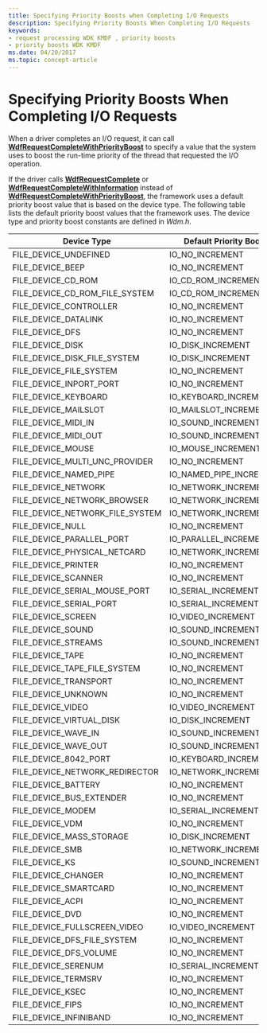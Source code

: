 ```yaml
---
title: Specifying Priority Boosts when Completing I/O Requests
description: Specifying Priority Boosts When Completing I/O Requests
keywords:
- request processing WDK KMDF , priority boosts
- priority boosts WDK KMDF
ms.date: 04/20/2017
ms.topic: concept-article
---
```


# Specifying Priority Boosts When Completing I/O Requests


When a driver completes an I/O request, it can call [**WdfRequestCompleteWithPriorityBoost**](/windows-hardware/drivers/ddi/wdfrequest/nf-wdfrequest-wdfrequestcompletewithpriorityboost) to specify a value that the system uses to boost the run-time priority of the thread that requested the I/O operation.

If the driver calls [**WdfRequestComplete**](/windows-hardware/drivers/ddi/wdfrequest/nf-wdfrequest-wdfrequestcomplete) or [**WdfRequestCompleteWithInformation**](/windows-hardware/drivers/ddi/wdfrequest/nf-wdfrequest-wdfrequestcompletewithinformation) instead of [**WdfRequestCompleteWithPriorityBoost**](/windows-hardware/drivers/ddi/wdfrequest/nf-wdfrequest-wdfrequestcompletewithpriorityboost), the framework uses a default priority boost value that is based on the device type. The following table lists the default priority boost values that the framework uses. The device type and priority boost constants are defined in *Wdm.h*.

|Device Type|Default Priority Boost|
|--- |--- |
|FILE_DEVICE_UNDEFINED|IO_NO_INCREMENT|
|FILE_DEVICE_BEEP|IO_NO_INCREMENT|
|FILE_DEVICE_CD_ROM|IO_CD_ROM_INCREMENT|
|FILE_DEVICE_CD_ROM_FILE_SYSTEM|IO_CD_ROM_INCREMENT|
|FILE_DEVICE_CONTROLLER|IO_NO_INCREMENT|
|FILE_DEVICE_DATALINK|IO_NO_INCREMENT|
|FILE_DEVICE_DFS|IO_NO_INCREMENT|
|FILE_DEVICE_DISK|IO_DISK_INCREMENT|
|FILE_DEVICE_DISK_FILE_SYSTEM|IO_DISK_INCREMENT|
|FILE_DEVICE_FILE_SYSTEM|IO_NO_INCREMENT|
|FILE_DEVICE_INPORT_PORT|IO_NO_INCREMENT|
|FILE_DEVICE_KEYBOARD|IO_KEYBOARD_INCREMENT|
|FILE_DEVICE_MAILSLOT|IO_MAILSLOT_INCREMENT|
|FILE_DEVICE_MIDI_IN|IO_SOUND_INCREMENT|
|FILE_DEVICE_MIDI_OUT|IO_SOUND_INCREMENT|
|FILE_DEVICE_MOUSE|IO_MOUSE_INCREMENT|
|FILE_DEVICE_MULTI_UNC_PROVIDER|IO_NO_INCREMENT|
|FILE_DEVICE_NAMED_PIPE|IO_NAMED_PIPE_INCREMENT|
|FILE_DEVICE_NETWORK|IO_NETWORK_INCREMENT|
|FILE_DEVICE_NETWORK_BROWSER|IO_NETWORK_INCREMENT|
|FILE_DEVICE_NETWORK_FILE_SYSTEM|IO_NETWORK_INCREMENT|
|FILE_DEVICE_NULL|IO_NO_INCREMENT|
|FILE_DEVICE_PARALLEL_PORT|IO_PARALLEL_INCREMENT|
|FILE_DEVICE_PHYSICAL_NETCARD|IO_NETWORK_INCREMENT|
|FILE_DEVICE_PRINTER|IO_NO_INCREMENT|
|FILE_DEVICE_SCANNER|IO_NO_INCREMENT|
|FILE_DEVICE_SERIAL_MOUSE_PORT|IO_SERIAL_INCREMENT|
|FILE_DEVICE_SERIAL_PORT|IO_SERIAL_INCREMENT|
|FILE_DEVICE_SCREEN|IO_VIDEO_INCREMENT|
|FILE_DEVICE_SOUND|IO_SOUND_INCREMENT|
|FILE_DEVICE_STREAMS|IO_SOUND_INCREMENT|
|FILE_DEVICE_TAPE|IO_NO_INCREMENT|
|FILE_DEVICE_TAPE_FILE_SYSTEM|IO_NO_INCREMENT|
|FILE_DEVICE_TRANSPORT|IO_NO_INCREMENT|
|FILE_DEVICE_UNKNOWN|IO_NO_INCREMENT|
|FILE_DEVICE_VIDEO|IO_VIDEO_INCREMENT|
|FILE_DEVICE_VIRTUAL_DISK|IO_DISK_INCREMENT|
|FILE_DEVICE_WAVE_IN|IO_SOUND_INCREMENT|
|FILE_DEVICE_WAVE_OUT|IO_SOUND_INCREMENT|
|FILE_DEVICE_8042_PORT|IO_KEYBOARD_INCREMENT|
|FILE_DEVICE_NETWORK_REDIRECTOR|IO_NETWORK_INCREMENT|
|FILE_DEVICE_BATTERY|IO_NO_INCREMENT|
|FILE_DEVICE_BUS_EXTENDER|IO_NO_INCREMENT|
|FILE_DEVICE_MODEM|IO_SERIAL_INCREMENT|
|FILE_DEVICE_VDM|IO_NO_INCREMENT|
|FILE_DEVICE_MASS_STORAGE|IO_DISK_INCREMENT|
|FILE_DEVICE_SMB|IO_NETWORK_INCREMENT|
|FILE_DEVICE_KS|IO_SOUND_INCREMENT|
|FILE_DEVICE_CHANGER|IO_NO_INCREMENT|
|FILE_DEVICE_SMARTCARD|IO_NO_INCREMENT|
|FILE_DEVICE_ACPI|IO_NO_INCREMENT|
|FILE_DEVICE_DVD|IO_NO_INCREMENT|
|FILE_DEVICE_FULLSCREEN_VIDEO|IO_VIDEO_INCREMENT|
|FILE_DEVICE_DFS_FILE_SYSTEM|IO_NO_INCREMENT|
|FILE_DEVICE_DFS_VOLUME|IO_NO_INCREMENT|
|FILE_DEVICE_SERENUM|IO_SERIAL_INCREMENT|
|FILE_DEVICE_TERMSRV|IO_NO_INCREMENT|
|FILE_DEVICE_KSEC|IO_NO_INCREMENT|
|FILE_DEVICE_FIPS|IO_NO_INCREMENT|
|FILE_DEVICE_INFINIBAND|IO_NO_INCREMENT|

 

 

